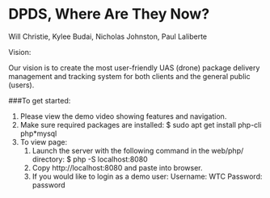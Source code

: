 # DPDS, Where Are They Now?

Will Christie, Kylee Budai, Nicholas Johnston, Paul Laliberte

Vision: 

Our vision is to create the most user-friendly UAS (drone) package delivery management and tracking system for both clients and the general public (users).

###To get started:
1. Please view the demo video showing features and navigation.
2. Make sure required packages are installed: $ sudo apt get install php-cli php*mysql
3. To view page:
   1. Launch the server with the following command in the web/php/ directory: $ php -S localhost:8080
   2. Copy http://localhost:8080 and paste into browser.
   3. If you would like to login as a demo user: Username: WTC Password: password
